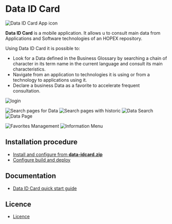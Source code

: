 # Data ID Card

![Data ID Card App icon](docs/images/Favicon.png)

**Data ID Card** is a mobile application. It allows u to consult main data from Applications and Software technologies of an HOPEX repository.


Using Data ID Card it is possible to:

- Look for a Data defined in the Business Glossary by searching a chain of character in its term name in the current language and consult its main characteristics.
- Navigate from an application to technologies it is using or from a technology to applications using it.
- Declare a business Data as a favorite to accelerate frequent consultation.

![login](docs/images/QSG-PhoneLoginPage.png)

![Search pages for Data](docs/images/QSG-SearchPage.png)
![Search pages with historic](docs/images/QSG-LastViewedPage.png)
![Data Search](docs/images/QSG-SearchTermPage2.png)
![Data Page](docs/images/QSG-DataPage.png)

![Favorites Management](docs/images/QSG-FavoritesManagement.png)
![Information Menu](docs/images/QSG-InformationMenu.png)

## Installation procedure

- [Install and configure from **data-idcard.zip**](docs/deployment.md)
- [Configure build and deploy](docs/configure-build-deploy.md)

## Documentation

- [Data ID Card quick start guide](docs/readme.md)

## Licence
- [Licence](LICENSE)
